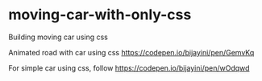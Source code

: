 # moving-car-with-only-css
Building moving car using css

Animated road with car using css https://codepen.io/bijayini/pen/GemvKq

For simple car using css, follow https://codepen.io/bijayini/pen/wOdqwd
